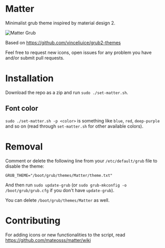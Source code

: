 # Matter

Minimalist grub theme inspired by material design 2.

![Matter Grub](demo.png)

Based on https://github.com/vinceliuice/grub2-themes

Feel free to request new icons, open issues for any problem you have
and/or submit pull requests.

# Installation

Download the repo as a zip and run `sudo ./set-matter.sh`.

## Font color

`sudo ./set-matter.sh -p <color>` is something like `blue`, `red`, `deep-purple`
and so on (read through `set-matter.sh` for other available colors).


# Removal

Comment or delete the following line from your `/etc/default/grub` file to
disable the theme:
```
GRUB_THEME="/boot/grub/themes/Matter/theme.txt"
```
And then run `sudo update-grub` (or `sudo grub-mkconfig -o /boot/grub/grub.cfg`
if you don't have `update-grub`).

You can delete `/boot/grub/themes/Matter` as well.

# Contributing

For adding icons or new functionalities to the script, read
https://github.com/mateosss/matter/wiki
